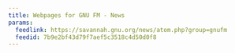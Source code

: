 ```yaml
---
title: Webpages for GNU FM - News
params:
  feedlink: https://savannah.gnu.org/news/atom.php?group=gnufm
  feedid: 7b9e2bf43d79f7aef5c3518c4d50d0f8
---
```

